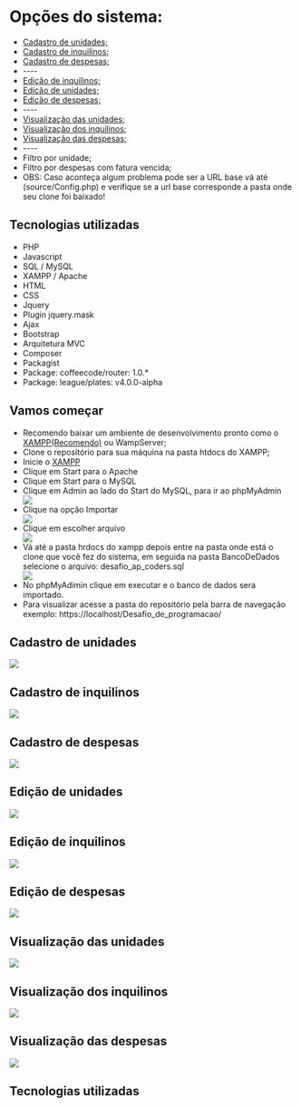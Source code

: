 <h1>Opções do sistema:</h1>
<ul>
 <li><a href="#CadastroDeUnidades">Cadastro de unidades;</a></li>
 <li><a href="#CadastroDeInquilinos">Cadastro de inquilinos;</a></li>
 <li><a href="#CadastroDeDespesas">Cadastro de despesas;</a></li>
 <li>----</li>
 <li><a href="#EdicaoDeInquilinos">Edição de inquilinos;</a></li>
 <li><a href="#EdicaoDeUnidades">Edição de unidades;</a></li>
 <li><a href="#EdicaoDeDespesas">Edição de despesas;</a></li>
 <li>----</li>
 <li><a href="#ListagemDeUnidades">Visualização das unidades;</a></li>
 <li><a href="#ListagemDeInquilinos">Visualização dos inquilinos;</a></li>
 <li><a href="#ListagemDeDespesas">Visualização das despesas;</a></li>
 <li>----</li>
 <li>Filtro por unidade;</li>
 <li>Filtro por despesas com fatura vencida;</li>
 <li>OBS: Caso aconteça algum problema pode ser a URL base vá até (source/Config.php) e verifique se a url base corresponde a pasta onde seu clone foi baixado!</li>
</ul>
<h2 class="text-success text-center">Tecnologias utilizadas</h2>
<ul class="p-0">
 <li class="border ps-3">PHP</li>
 <li class="border ps-3">Javascript</li>
 <li class="border ps-3">SQL / MySQL</li>
 <li class="border ps-3">XAMPP / Apache</li>
 <li class="border ps-3">HTML</li>
 <li class="border ps-3">CSS</li>
 <li class="border ps-3">Jquery</li>
 <li class="border ps-3">Plugin jquery.mask</li>            
 <li class="border ps-3">Ajax</li>            
 <li class="border ps-3">Bootstrap</li>
 <li class="border ps-3">Arquitetura MVC</li>
 <li class="border ps-3">Composer</li>
 <li class="border ps-3">Packagist</li>            
 <li class="border ps-3">Package: coffeecode/router: 1.0.*</li>
 <li class="border ps-3">Package: league/plates: v4.0.0-alpha</li>            
</ul>	
<h2>Vamos começar</h2>
<ul>
 <li>Recomendo baixar um ambiente de desenvolvimento pronto como o <a href="https://www.apachefriends.org/pt_br/index.html">XAMPP(Recomendo)</a> ou WampServer;</li> 
 <li>Clone o repositório para sua máquina na pasta htdocs do XAMPP;</li>
 <li>Inicie o <a href="https://www.apachefriends.org/pt_br/index.html">XAMPP</a></li>
 <li>Clique em Start para o Apache</li>
 <li>Clique em Start para o MySQL</li>  
 <li>Clique em Admin ao lado do Start do MySQL, para ir ao phpMyAdmin</li>
 <img src="theme/assets/img/xampp.PNG">
 <li>Clique na opção Importar</li>
 <img src="theme/assets/img/importar.PNG">
 <li>Clique em escolher arquivo</li>
 <img src="theme/assets/img/ficheiro.PNG">
 <li>Vá até a pasta hrdocs do xampp depois entre na pasta onde está o clone que você fez do sistema, em seguida na pasta BancoDeDados selecione o arquivo: desafio_ap_coders.sql</li>
 <img src="theme/assets/img/banco.PNG">
 <li>No phpMyAdimin clique em executar e o banco de dados sera importado.</li>
 <li>Para visualizar acesse a pasta do repositório pela barra de navegação exemplo: https://localhost/Desafio_de_programacao/</li>
</ul>
<h2 id="CadastroDeUnidades">Cadastro de unidades</h2>
<img src="theme/assets/img/cadastro_de_unidades.PNG">
<h2 id="CadastroDeInquilinos">Cadastro de inquilinos</h2>
<img src="theme/assets/img/cadastro_de_inquilinos.PNG">
<h2 id="CadastroDeDespesas">Cadastro de despesas</h2>
<img src="theme/assets/img/cadastro_de_despesas.PNG">
<h2 id="EdicaoDeInquilinos">Edição de unidades</h2>
<img src="theme/assets/img/edicao_de_unidades.PNG">
<h2 id="EdicaoDeUnidades">Edição de inquilinos</h2>
<img src="theme/assets/img/edicao_de_inquilinos.PNG">
<h2 id="EdicaoDeDespesas">Edição de despesas</h2>
<img src="theme/assets/img/edicao_de_despesas.PNG">
<h2 id="ListagemDeUnidades">Visualização das unidades</h2>
<img src="theme/assets/img/listagem_de_unidades.PNG">
<h2 id="ListagemDeInquilinos">Visualização dos inquilinos</h2>
<img src="theme/assets/img/listagem_de_inquilinos.PNG">
<h2 id="ListagemDeDespesas">Visualização das despesas</h2>
<img src="theme/assets/img/listagem_de_despesas.PNG">
<h2 class="text-success text-center">Tecnologias utilizadas</h2>

